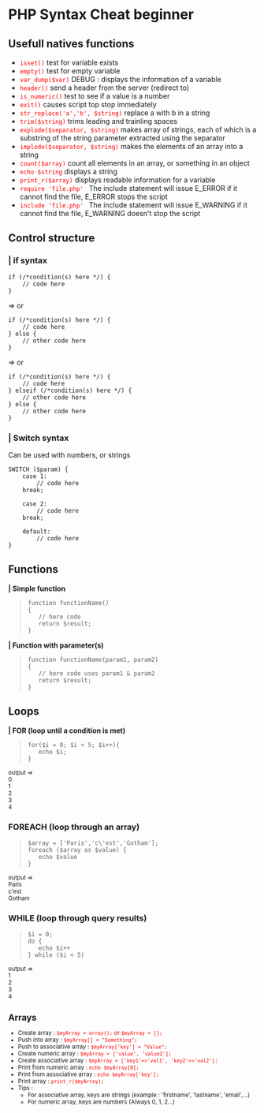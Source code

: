 # PHP Syntax Cheat beginner

## Usefull natives functions
- <span style="color:red">```isset()```</span> test for variable exists
- <span style="color:red">```empty()```</span> test for empty variable
- <span style="color:red">```var_dump($var)```</span> DEBUG : displays the information of a variable
- <span style="color:red">```header()```</span> send a header from the server (redirect to)
- <span style="color:red">```is_numeric()```</span> test to see if a value is a number
- <span style="color:red">```exit()```</span> causes script top stop immediately
- <span style="color:red">```str_replace('a','b', $string)```</span> replace a with b in a string
- <span style="color:red">```trim($string)```</span> trims leading and trainling spaces
- <span style="color:red">```explode($separator, $string)```</span> makes array of strings, each of which is a substring of the string parameter extracted using the separator 
- <span style="color:red">```implode($separator, $string)```</span> makes the elements of an array into a string 
- <span style="color:red">```count($array)```</span> count all elements in an array, or something in an object
- <span style="color:red">```echo $string```</span> displays a string
- <span style="color:red">```print_r($array)```</span> displays readable information for a variable
- <span style="color:red">```require 'file.php' ```</span> The include statement will issue E_ERROR if it cannot find the file, E_ERROR stops the script
- <span style="color:red">```include 'file.php' ```</span> The include statement will issue E_WARNING if it cannot find the file, E_WARNING doesn't stop the script

## Control structure 
### | if syntax
```
if (/*condition(s) here */) {
    // code here
}
``` 

=> or 

```
if (/*condition(s) here */) {
    // code here
} else {
    // other code here
}
```

=> or 

```
if (/*condition(s) here */) {
    // code here
} elseif (/*condition(s) here */) {
    // other code here
} else {
    // other code here
}
```
### | Switch syntax
Can be used with numbers, or strings
```
SWITCH ($param) { 
    case 1:
        // code here
    break;

    case 2: 
        // code here
    break; 

    default: 
        // code here
}
```


## Functions 
**| Simple function**
>```
>function functionName()
>{
>    // here code 
>    return $result;
>}
**| Function with parameter(s)**
>```
>function functionName(param1, param2)
>{
>    // here code uses param1 & param2
>    return $result;
>}
>```

## Loops

**| FOR (loop until a condition is met)**
>```
>for($i = 0; $i < 5; $i++){
>    echo $i;
>}
>``` 
<small>
output => <br>
0 <br>
1 <br>
2 <br>
3 <br>
4 <br>
</small>

### FOREACH (loop through an array)
>```
>$array = ['Paris','c\'est','Gotham'];
>foreach ($array as $value) { 
>    echo $value
>}
<small>
output => <br>
Paris <br>
c'est <br>
Gotham <br>
</small>

### WHILE (loop through query results)
>```
>$i = 0;
>do {
>    echo $i++
>} while ($i < 5)

<small>
output => <br> 
1 <br>
2 <br>
3 <br>
4 <br>

## Arrays

- Create array :  <span style="color:red">```$myArray = array();``` or ```$myArray = [];```</span>
- Push into array :  <span style="color:red">```$myArray[] = "​Som​eth​ing​";```</span>
- Push to associ​ative array : <span style="color:red">``` $myArr​ay[​'key'] = "​Val​ue"; ```</span>
- Create numeric array : <span style="color:red">```$myArray = ['va​lue', 'value2'];```</span>
- Create associative array : <span style="color:red">```$myArray = ['ke​y1'=​>'v​al1', 'ke​y2'=​>'v​al2'];```</span>
- Print from numeric array : <span style="color:red">```echo $myArray[0];```</span>
- Print from associative array : <span style="color:red">```echo $myArray['key'];```</span>
- Print array : <span style="color:red">```print_r($myArray);```</span>
- Tips : 
  - For associative array, keys are strings (example : 'firstname', 'lastname', 'email',...)
  - For numeric array, keys are numbers (Always 0, 1, 2...)


